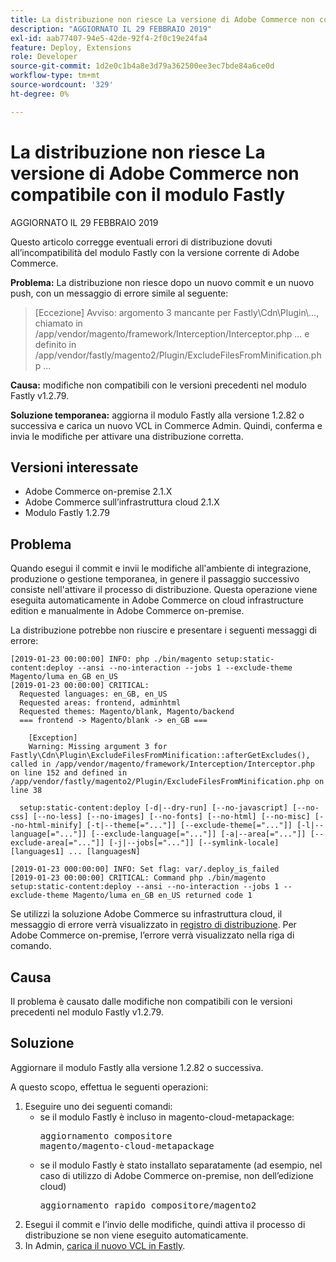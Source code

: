 ```yaml
---
title: La distribuzione non riesce La versione di Adobe Commerce non compatibile con il modulo Fastly
description: "AGGIORNATO IL 29 FEBBRAIO 2019"
exl-id: aab77407-94e5-42de-92f4-2f0c19e24fa4
feature: Deploy, Extensions
role: Developer
source-git-commit: 1d2e0c1b4a8e3d79a362500ee3ec7bde84a6ce0d
workflow-type: tm+mt
source-wordcount: '329'
ht-degree: 0%

---
```


# La distribuzione non riesce La versione di Adobe Commerce non compatibile con il modulo Fastly

AGGIORNATO IL 29 FEBBRAIO 2019

Questo articolo corregge eventuali errori di distribuzione dovuti all’incompatibilità del modulo Fastly con la versione corrente di Adobe Commerce.

**Problema:** La distribuzione non riesce dopo un nuovo commit e un nuovo push, con un messaggio di errore simile al seguente:

>\[Eccezione\] Avviso: argomento 3 mancante per Fastly\\Cdn\\Plugin\\..., chiamato in /app/vendor/magento/framework/Interception/Interceptor.php ... e definito in /app/vendor/fastly/magento2/Plugin/ExcludeFilesFromMinification.php ...

**Causa:** modifiche non compatibili con le versioni precedenti nel modulo Fastly v1.2.79.

**Soluzione temporanea:** aggiorna il modulo Fastly alla versione 1.2.82 o successiva e carica un nuovo VCL in Commerce Admin. Quindi, conferma e invia le modifiche per attivare una distribuzione corretta.

## Versioni interessate

* Adobe Commerce on-premise 2.1.X
* Adobe Commerce sull’infrastruttura cloud 2.1.X
* Modulo Fastly 1.2.79

## Problema

Quando esegui il commit e invii le modifiche all&#39;ambiente di integrazione, produzione o gestione temporanea, in genere il passaggio successivo consiste nell&#39;attivare il processo di distribuzione. Questa operazione viene eseguita automaticamente in Adobe Commerce on cloud infrastructure edition e manualmente in Adobe Commerce on-premise.

La distribuzione potrebbe non riuscire e presentare i seguenti messaggi di errore:

```
[2019-01-23 00:00:00] INFO: php ./bin/magento setup:static-content:deploy --ansi --no-interaction --jobs 1 --exclude-theme Magento/luma en_GB en_US
[2019-01-23 00:00:00] CRITICAL:
  Requested languages: en_GB, en_US
  Requested areas: frontend, adminhtml
  Requested themes: Magento/blank, Magento/backend
  === frontend -> Magento/blank -> en_GB ===

    [Exception]
    Warning: Missing argument 3 for Fastly\Cdn\Plugin\ExcludeFilesFromMinification::afterGetExcludes(), called in /app/vendor/magento/framework/Interception/Interceptor.php on line 152 and defined in /app/vendor/fastly/magento2/Plugin/ExcludeFilesFromMinification.php on line 38

  setup:static-content:deploy [-d|--dry-run] [--no-javascript] [--no-css] [--no-less] [--no-images] [--no-fonts] [--no-html] [--no-misc] [--no-html-minify] [-t|--theme[="..."]] [--exclude-theme[="..."]] [-l|--language[="..."]] [--exclude-language[="..."]] [-a|--area[="..."]] [--exclude-area[="..."]] [-j|--jobs[="..."]] [--symlink-locale] [languages1] ... [languagesN]

[2019-01-23 000:00:00] INFO: Set flag: var/.deploy_is_failed
[2019-01-23 00:00:00] CRITICAL: Command php ./bin/magento setup:static-content:deploy --ansi --no-interaction --jobs 1 --exclude-theme Magento/luma en_GB en_US returned code 1
```

Se utilizzi la soluzione Adobe Commerce su infrastruttura cloud, il messaggio di errore verrà visualizzato in [registro di distribuzione](https://devdocs.magento.com/guides/v2.3/cloud/trouble/environments-logs.html#log-deploy-log). Per Adobe Commerce on-premise, l’errore verrà visualizzato nella riga di comando.

## Causa

Il problema è causato dalle modifiche non compatibili con le versioni precedenti nel modulo Fastly v1.2.79.

## Soluzione

Aggiornare il modulo Fastly alla versione 1.2.82 o successiva.

A questo scopo, effettua le seguenti operazioni:

1. Eseguire uno dei seguenti comandi:
   * se il modulo Fastly è incluso in magento-cloud-metapackage:    <pre>aggiornamento compositore magento/magento-cloud-metapackage</pre>
   * se il modulo Fastly è stato installato separatamente (ad esempio, nel caso di utilizzo di Adobe Commerce on-premise, non dell’edizione cloud) <pre>aggiornamento rapido compositore/magento2</pre>
1. Esegui il commit e l’invio delle modifiche, quindi attiva il processo di distribuzione se non viene eseguito automaticamente.
1. In Admin, [carica il nuovo VCL in Fastly](https://devdocs.magento.com/guides/v2.3/cloud/cdn/configure-fastly.html#upload-vcl-snippets).
